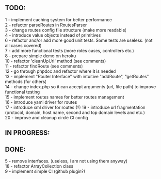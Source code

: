 ## TODO:
1 - implement caching system for better performance  
2 - refactor parseRoutes in RoutesParser  
3 - change routes config file structure (make more readable)  
4 - introduce value objects instead of primitives  
6 - refactor and/or add more good unit tests. Some tests are useless. (not all cases covered)  
7 - add more functional tests (more rotes cases, controllers etc.)  
8 - prepare simple demo on heroku  
10 - refactor 'cleanUpUrl' method (see comments)  
11 - refactor findRoute (see comments)  
12 - go through phpdoc and refactor where it is needed  
13 - implement "Router Interface" with intuitive "addRoute", "getRoutes" methods (for others)  
14 - change index.php so it can accept arguments (url, file path) to improve functional testing  
15 - implement routes names for better routes management  
16 - introduce yaml driver for routes   
17 - introduce xml driver for routes (?) 
19 - introduce url fragmentation (protocol, domain, host name, second and top domain levels and etc.)   
20 - improve and cleanup circle CI config  

## IN PROGRESS:

## DONE:
5 - remove interfaces. (useless, I am not using them anyway)    
18 - refactor ArrayCollection class    
9 - implement simple CI (github plugin?)   